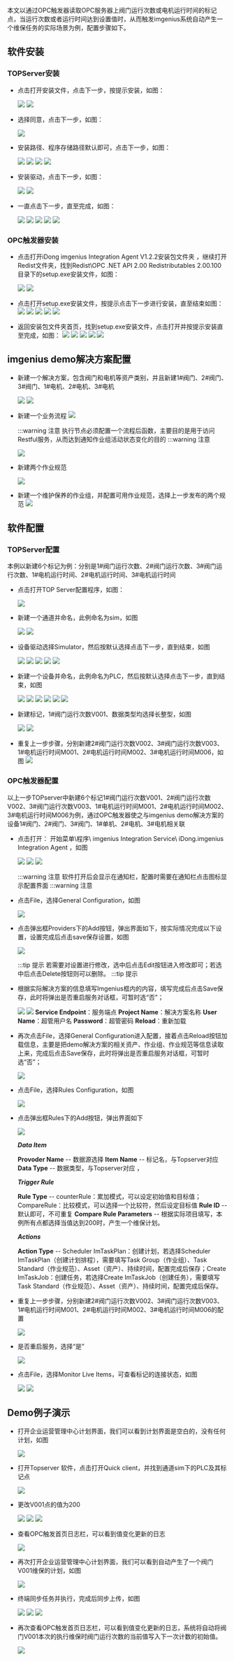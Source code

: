 本文以通过OPC触发器读取OPC服务器上阀门运行次数或电机运行时间的标记点，当运行次数或者运行时间达到设置值时，从而触发imgenius系统自动产生一个维保任务的实际场景为例，配置步骤如下。

## 软件安装

### TOPServer安装


* 点击打开安装文件，点击下一步，按提示安装，如图：

  ![](/static/docimg/TOPSERVER安装0.png)
  ![](/static/docimg/TOPSERVER安装1.png)

* 选择同意，点击下一步，如图：

  ![](/static/docimg/TOPSERVER安装2.png)

* 安装路径、程序存储路径默认即可，点击下一步，如图：

  ![](/static/docimg/TOPSERVER安装3.png)
  ![](/static/docimg/TOPSERVER安装4.png)
  ![](/static/docimg/TOPSERVER安装5.png)
  ![](/static/docimg/TOPSERVER安装6.png)

* 安装驱动，点击下一步，如图：

  ![](/static/docimg/TOPSERVER安装7.png)
  ![](/static/docimg/TOPSERVER安装8.png)

* 一直点击下一步，直至完成，如图：

  ![](/static/docimg/TOPSERVER安装9.png)
  ![](/static/docimg/TOPSERVER安装10.png)
  ![](/static/docimg/TOPSERVER安装11png)
  ![](/static/docimg/TOPSERVER安装12.png)
  ![](/static/docimg/TOPSERVER安装13.png)

### OPC触发器安装

* 点击打开iDong imgenius Integration Agent V1.2.2安装包文件夹 ，继续打开Redist文件夹，找到Redist\OPC .NET API 2.00 Redistributables 2.00.100目录下的setup.exe安装文件，如图：

  ![](/static/docimg/OPC安装0.png)
  ![](/static/docimg/OPC安装1.png)

* 点击打开setup.exe安装文件，按提示点击下一步进行安装，直至结束如图：
  ![](/static/docimg/OPC安装2.png)
  ![](/static/docimg/OPC安装3.png)
  ![](/static/docimg/OPC安装4.png)
  ![](/static/docimg/OPC安装5.png)
  ![](/static/docimg/OPC安装6.png)

* 返回安装包文件夹首页，找到setup.exe安装文件，点击打开并按提示安装直至完成，如图： 
  ![](/static/docimg/OPC安装7.png)
  ![](/static/docimg/OPC安装8.png)
  ![](/static/docimg/OPC安装9.png)
  ![](/static/docimg/OPC安装10.png)
  ![](/static/docimg/OPC安装11.png)


## imgenius demo解决方案配置

* 新建一个解决方案，包含阀门和电机等资产类别，并且新建1#阀门、2#阀门、3#阀门、1#电机、2#电机、3#电机

  ![](/static/docimg/解决方案1.png)
  ![](/static/docimg/解决方案2.png)

* 新建一个业务流程
  ![](/static/docimg/解决方案3.png)

  :::warning 注意
  执行节点必须配置一个流程后函数，主要目的是用于访问Restful服务，从而达到通知作业组活动状态变化的目的
  :::warning 注意

  ![](/static/docimg/函数1.png)

* 新建两个作业规范

  ![](/static/docimg/解决方案4.png)

* 新建一个维护保养的作业组，并配置可用作业规范，选择上一步发布的两个规范
  ![](/static/docimg/解决方案5.png)

## 软件配置

### TOPServer配置

本例以新建6个标记为例：分别是1#阀门运行次数、2#阀门运行次数、3#阀门运行次数、1#电机运行时间、2#电机运行时间、3#电机运行时间

* 点击打开TOP Server配置程序，如图：

  ![](/static/docimg/TOPSERVER配置1.png)

* 新建一个通道并命名，此例命名为sim，如图

  ![](/static/docimg/TOPSERVER配置2.png)
  ![](/static/docimg/TOPSERVER配置3.png) 

* 设备驱动选择Simulator，然后按默认选择点击下一步，直到结束，如图

  ![](/static/docimg/TOPSERVER配置4.png)
  ![](/static/docimg/TOPSERVER配置5.png) 
  ![](/static/docimg/TOPSERVER配置6.png)
  ![](/static/docimg/TOPSERVER配置7.png)
  ![](/static/docimg/TOPSERVER配置8.png)

* 新建一个设备并命名，此例命名为PLC，然后按默认选择点击下一步，直到结束，如图

  ![](/static/docimg/TOPSERVER配置9.png)
  ![](/static/docimg/TOPSERVER配置10.png) 
  ![](/static/docimg/TOPSERVER配置11.png)
  ![](/static/docimg/TOPSERVER配置12.png)
  ![](/static/docimg/TOPSERVER配置13.png)
  ![](/static/docimg/TOPSERVER配置14.png)

* 新建标记，1#阀门运行次数V001、数据类型均选择长整型，如图

  ![](/static/docimg/TOPSERVER配置15.png)
  ![](/static/docimg/TOPSERVER配置16.png) 
  

* 重复上一步步骤，分别新建2#阀门运行次数V002、3#阀门运行次数V003、1#电机运行时间M001、2#电机运行时间M002、3#电机运行时间M006，如图
  ![](/static/docimg/TOPSERVER配置17.png)

### OPC触发器配置

以上一步TOPserver中新建6个标记1#阀门运行次数V001、2#阀门运行次数V002、3#阀门运行次数V003、1#电机运行时间M001、2#电机运行时间M002、3#电机运行时间M006为例，通过OPC触发器使之与imgenius demo解决方案的设备1#阀门、2#阀门、3#阀门、1#单机、2#电机、3#电机相关联

* 点击打开： 开始菜单\程序\ imgenius Integration Service\ iDong.imgenius Integration Agent ，如图

  ![](/static/docimg/OPC配置0.png)
  ![](/static/docimg/OPC配置2.png)
  ![](/static/docimg/OPC配置3.png)

  :::warning 注意
   软件打开后会显示在通知栏，配置时需要在通知栏点击图标显示配置界面
  :::warning 注意

* 点击File，选择General Configuration，如图

  ![](/static/docimg/OPC配置4.png) 

* 点击弹出框Providers下的Add按钮，弹出界面如下，按实际情况完成以下设置，设置完成后点击save保存设置，如图
 
  ![](/static/docimg/OPC配置6.png)

  :::tip 提示
   若需要对设置进行修改，选中后点击Edit按钮进入修改即可；若选中后点击Delete按钮则可以删除。
  :::tip 提示

* 根据实际解决方案的信息填写Imgenius框内的内容，填写完成后点击Save保存，此时将弹出是否重启服务对话框，可暂时选“否”；
 
  ![](/static/docimg/OPC配置7.png)
  ![](/static/docimg/OPC配置8.png)
**Service Endpoint**：服务端点
**Project Name**：解决方案名称
**User Name**：超管用户名
**Password**：超管密码
**Reload**：重新加载


* 再次点击File，选择General Configuration进入配置，接着点击Reload按钮加载信息，主要是把demo解决方案的相关资产、作业组、作业规范等信息读取上来，完成后点击Save保存，此时将弹出是否重启服务对话框，可暂时选“否”；

  ![](/static/docimg/OPC配置10.png)

* 点击File，选择Rules Configuration，如图

  ![](/static/docimg/OPC配置11.png)

* 点击弹出框Rules下的Add按钮，弹出界面如下

  ![](/static/docimg/OPC配置13.png)

  ***Data Item***

  **Provoder Name** -- 数据源选择
  **Item Name** -- 标记名，与Topserver对应
  **Data Type** -- 数据类型，与Topserver对应
，

  ***Trigger Rule***

  **Rule Type** -- counterRule：累加模式，可以设定初始值和目标值；CompareRule：比较模式，可以选择一个比较符，然后设定目标值
  **Rule ID** -- 默认即可，不可重复
  **Compare Rule Parameters** -- 根据实际项目填写，本例所有点都选择当值达到200时，产生一个维保计划。

  ***Actions***

  **Action Type** -- Scheduler ImTaskPlan：创建计划，若选择Scheduler ImTaskPlan（创建计划排程），需要填写Task Group（作业组）、Task Standard（作业规范）、Asset（资产）、持续时间，配置完成后保存；Create ImTaskJob：创建任务，若选择Create ImTaskJob（创建任务），需要填写Task Standard（作业规范）、Asset（资产）、持续时间，配置完成后保存。

* 重复上一步步骤，分别新建2#阀门运行次数V002、3#阀门运行次数V003、1#电机运行时间M001、2#电机运行时间M002、3#电机运行时间M006的配置

   ![](/static/docimg/OPC配置14.png)

* 是否重启服务，选择“是”

   ![](/static/docimg/OPC配置15.png)

* 点击File，选择Monitor Live Items，可查看标记的连接状态，如图

   ![](/static/docimg/OPC配置16.png)
   ![](/static/docimg/OPC配置17.png)

## Demo例子演示

* 打开企业运营管理中心计划界面，我们可以看到计划界面是空白的，没有任何计划，如图

   ![](/static/docimg/EOC1.png)

* 打开Topserver 软件，点击打开Quick client，并找到通道sim下的PLC及其标记点

   ![](/static/docimg/TOPSERVER配置18.png)

* 更改V001点的值为200

   ![](/static/docimg/TOPSERVER配置19.png)
   ![](/static/docimg/TOPSERVER配置20.png)
   ![](/static/docimg/TOPSERVER配置21.png)

* 查看OPC触发首页日志栏，可以看到值变化更新的日志

   ![](/static/docimg/EOC2.png)

* 再次打开企业运营管理中心计划界面，我们可以看到自动产生了一个阀门V001维保的计划，如图

   ![](/static/docimg/EOC3.png)

* 终端同步任务并执行，完成后同步上传，如图

   ![](/static/docimg/PDA1.png)
   ![](/static/docimg/PDA2.png)
   ![](/static/docimg/EOC4.png)

* 再次查看OPC触发首页日志栏，可以看到值变化更新的日志，系统将自动将阀门V001本次的执行维保时阀门运行次数的当前值写入下一次计数的初始值。

   ![](/static/docimg/EOC5.png)